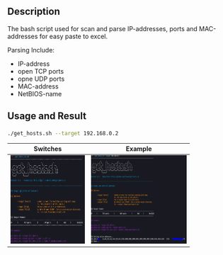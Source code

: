 ## Description

The bash script used for scan and parse IP-addresses, ports and MAC-addresses for easy paste to excel.

Parsing Include:

- IP-address
- open TCP ports
- opne UDP ports	
- MAC-address
- NetBIOS-name

## Usage and Result

```bash
./get_hosts.sh --target 192.168.0.2
```

|Switches|Example|
|--|--|
|<img src="pics/ex_1.PNG" alt="ex_1" height="200"/>|<img src="pics/ex_3.PNG" alt="ex_2" height="200"/>|
